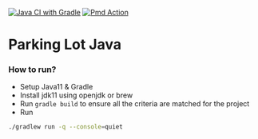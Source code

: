 [![Java CI with Gradle](https://github.com/kushthedude/ParkingProblem/actions/workflows/gradle.yml/badge.svg)](https://github.com/kushthedude/ParkingProblem/actions/workflows/gradle.yml)
[![Pmd Action](https://github.com/kushthedude/ParkingProblem/actions/workflows/gradle.yml/badge.svg)](https://github.com/kushthedude/ParkingProblem/actions/workflows/pmd.yml)

# Parking Lot Java

### How to run?

- Setup Java11 & Gradle
- Install jdk11 using openjdk or brew
- Run `gradle build` to ensure all the criteria are matched for the project
- Run 
```sh
./gradlew run -q --console=quiet
```
